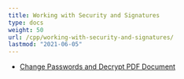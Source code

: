 ```yaml
---
title: Working with Security and Signatures
type: docs
weight: 50
url: /cpp/working-with-security-and-signatures/
lastmod: "2021-06-05"
---
```


- [Change Passwords and Decrypt PDF Document](/pdf/cpp/change-passwords-and-decrypt-pdf-document/)
